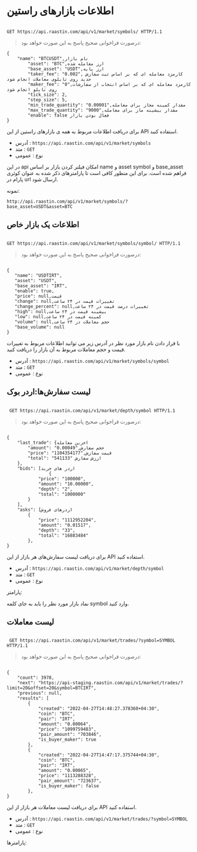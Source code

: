 # اطلاعات بازارهای راستین



```plane

GET https://api.raastin.com/api/v1/market/symbols/ HTTP/1.1

```



> درصورت فراخوانی صحیح پاسخ به این صورت خواهد بود:

```plane
{
    "name": "BTCUSDT",نام بازار
        "asset": "BTC",ارز معامله شده
        "base_asset": "USDT",ارز پایه
        "taker_fee": "0.002", کارمزد معامله ای که بر اساس ثبت سفارش جدید روی تابلوی معاملات انجام شود
        "maker_fee": "0",کارمزد معامله ای که بر اساس انتخاب از سفارشات روی تابلو انجام شود
        "tick_size": 2,
        "step_size": 5,
        "min_trade_quantity": "0.00001",مقدار کمینه مجاز برای معامله
        "max_trade_quantity": "9000",مقدار بیشینه ماز برای معامله
        "enable": false فعال بودن بازار
}

```

 برای دریافت اطلاعات مربوط به همه ی بازارهای راستین از این API استفاده کنید.

- آدرس : `https://api.raastin.com/api/v1/market/symbols`
- متد : `GET`
- نوع :‌ عمومی


در این api امکان فیلتر کردن بازار بر اساس name و asset symbol    و base_asset فراهم شده است. برای این منظور کافی است تا پارامترهای ذکر شده به عنوان کوئری پارام در url ارسال شود.

نمونه:

`http://api.raastin.com/api/v1/market/symbols/?base_asset=USDT&asset=BTC`


## اطلاعات یک بازار خاص

```plane

GET https://api.raastin.com/api/v1/market/symbols/symbol/ HTTP/1.1

```

 > درصورت فراخوانی صحیح پاسخ به این صورت خواهد بود:

 ```

{
    "name": "USDTIRT",
    "asset": "USDT",
    "base_asset": "IRT",
    "enable": true,
    "price": null,قیمت
    "change": null,تغییرات قیمت در ۲۴ ساعت
    "change_percent": null,تغییرات درصد قیمت در ۲۴ ساعت
    "high": null,بیشینه قیمت در ۲۴ ساعت
    "low": null,کمینه قیمت در ۲۴ ساعت
    "volume": null,حجم معاملات در ۲۴ ساعت
    "base_volume": null
}

 ```

 با قرار دادن نام بازار مورد نظر در آدرس زیر می توانید اطلاعات مربوط به تغییرات قیمت و حجم معاملات مربوط  به آن بازار را دریافت کنید.

- آدرس : `https://api.raastin.com/api/v1/market/symbols/symbol`
- متد : `GET`
- نوع :‌ عمومی



## لیست سفارش‌ها:اردر بوک



```plane

 GET https://api.raastin.com/api/v1/market/depth/symbol HTTP/1.1

```


> درصورت فراخوانی صحیح پاسخ به این صورت خواهد بود:

```plane

{
    "last_trade": {اخرین معامله
        "amount": "0.00049",حجم سفارش
        "price": "1104354177",قیمت سفارش
        "total": "541133" ارزش سفارش
    },
    "bids": [اردر های خرید
                {
            "price": "100000",
            "amount": "10.00000",
            "depth": "2",
            "total": "1000000"
        }
    ],
    "asks": [اردرهای فروش
        {
            "price": "1112952204",
            "amount": "0.01517",
            "depth": "33",
            "total": "16883484"
        },
}

```

برای دریافت لیست سفارش‌های هر بازار از این API استفاده کنید.

- آدرس : `https://api.raastin.com/api/v1/market/depth/symbol`
- متد : `GET`
- نوع :‌ عمومی

پارامتر:

نماد بازار مورد نظر را باید به جای کلمه symbol وارد کنید.



## لیست معاملات



```plane

 GET https://api.raastin.com/api/v1/market/trades/?symbol=SYMBOL HTTP/1.1

```


> درصورت فراخوانی صحیح پاسخ به این صورت خواهد بود:

```plane

{
    "count": 3978,
    "next": "https://api-staging.raastin.com/api/v1/market/trades/?limit=20&offset=20&symbol=BTCIRT",
    "previous": null,
    "results": [
        {
            "created": "2022-04-27T14:48:27.378360+04:30",
            "coin": "BTC",
            "pair": "IRT",
            "amount": "0.00064",
            "price": "1099759483",
            "pair_amount": "703846",
            "is_buyer_maker": true
        },
        {
            "created": "2022-04-27T14:47:17.375744+04:30",
            "coin": "BTC",
            "pair": "IRT",
            "amount": "0.00065",
            "price": "1113288328",
            "pair_amount": "723637",
            "is_buyer_maker": false
        },
}

```

برای دریافت لیست معاملات هر بازار  از این API استفاده کنید.

- آدرس : `https://api.raastin.com/api/v1/market/trades/?symbol=SYMBOL`
- متد : `GET`
- نوع :‌ عمومی

پارامترها:
